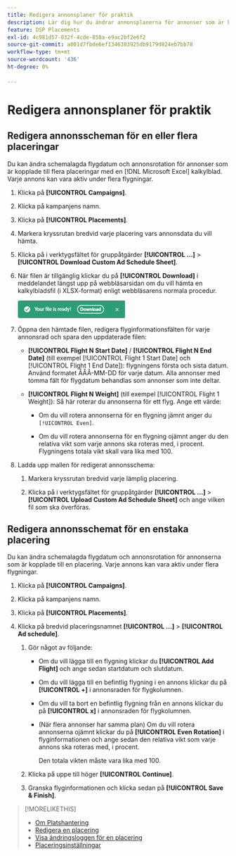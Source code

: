 ```yaml
---
title: Redigera annonsplaner för praktik
description: Lär dig hur du ändrar annonsplanerna för annonser som är kopplade till placeringar.
feature: DSP Placements
exl-id: 4c981d57-032f-4cde-858a-e9ac2bf2e6f2
source-git-commit: a001d7fbde6ef1346383925db9179d824eb7bb78
workflow-type: tm+mt
source-wordcount: '436'
ht-degree: 0%

---
```


# Redigera annonsplaner för praktik

## Redigera annonsscheman för en eller flera placeringar

Du kan ändra schemalagda flygdatum och annonsrotation för annonser som är kopplade till flera placeringar med en [!DNL Microsoft Excel] kalkylblad. Varje annons kan vara aktiv under flera flygningar.

1. Klicka på **[!UICONTROL Campaigns]**.

1. Klicka på kampanjens namn.

1. Klicka på **[!UICONTROL Placements]**.

1. Markera kryssrutan bredvid varje placering vars annonsdata du vill hämta.

1. Klicka på i verktygsfältet för gruppåtgärder **[!UICONTROL ...]** > **[!UICONTROL Download Custom Ad Schedule Sheet]**.

1. När filen är tillgänglig klickar du på **[!UICONTROL Download]** i meddelandet längst upp på webbläsarsidan om du vill hämta en kalkylbladsfil (i XLSX-format) enligt webbläsarens normala procedur.

   ![Ladda ned meddelande om klar hämtning](/help/dsp/assets/download-ready.png "Ladda ned meddelande om klar hämtning")

1. Öppna den hämtade filen, redigera flyginformationsfälten för varje annonsrad och spara den uppdaterade filen:

   * **[!UICONTROL Flight N Start Date]** / **[!UICONTROL Flight N End Date]** (till exempel [!UICONTROL Flight 1 Start Date] och [!UICONTROL Flight 1 End Date]): flygningens första och sista datum. Använd formatet ÅÅÅ-MM-DD för varje datum. Alla annonser med tomma fält för flygdatum behandlas som annonser som inte deltar.

   * **[!UICONTROL Flight N Weight]** (till exempel [!UICONTROL Flight 1 Weight]): Så här roterar du annonserna för ett flyg. Ange ett värde:

      * Om du vill rotera annonserna för en flygning jämnt anger du `[!UICONTROL Even]`.

      * Om du vill rotera annonserna för en flygning ojämnt anger du den relativa vikt som varje annons ska roteras med, i procent. Flygningens totala vikt skall vara lika med 100.

1. Ladda upp mallen för redigerat annonsschema:

   1. Markera kryssrutan bredvid varje lämplig placering.

   1. Klicka på i verktygsfältet för gruppåtgärder **[!UICONTROL ...]** > **[!UICONTROL Upload Custom Ad Schedule Sheet]** och ange vilken fil som ska överföras.

## Redigera annonsschemat för en enstaka placering

<!-- Some placements don't have this option. Clarify which placement types aren't eligible -- just simple ad serving placements (PG ones seem okay)? And anything else? -->

Du kan ändra schemalagda flygdatum och annonsrotation för annonserna som är kopplade till en placering. Varje annons kan vara aktiv under flera flygningar.

1. Klicka på **[!UICONTROL Campaigns]**.

1. Klicka på kampanjens namn.

1. Klicka på **[!UICONTROL Placements]**.

1. Klicka på bredvid placeringsnamnet  **[!UICONTROL ...]** > **[!UICONTROL Ad schedule]**.

   1. Gör något av följande:

      * Om du vill lägga till en flygning klickar du **[!UICONTROL Add Flight]** och ange sedan startdatum och slutdatum.

      * Om du vill lägga till en befintlig flygning i en annons klickar du på **[!UICONTROL +]** i annonsraden för flygkolumnen.

      * Om du vill ta bort en befintlig flygning från en annons klickar du på **[!UICONTROL x]** i annonsraden för flygkolumnen.

      * (När flera annonser har samma plan) Om du vill rotera annonserna ojämnt klickar du på **[!UICONTROL Even Rotation]** i flyginformationen och ange sedan den relativa vikt som varje annons ska roteras med, i procent.

        Den totala vikten måste vara lika med 100.

   1. Klicka på uppe till höger **[!UICONTROL Continue]**.

   1. Granska flyginformationen och klicka sedan på **[!UICONTROL Save & Finish]**.

>[!MORELIKETHIS]
>
>* [Om Platshantering](placement-about.md)
>* [Redigera en placering](placement-edit.md)
>* [Visa ändringsloggen för en placering](placement-change-log.md)
>* [Placeringsinställningar](placement-settings.md)
